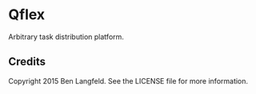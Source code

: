 # Qflex

Arbitrary task distribution platform.

## Credits

Copyright 2015 Ben Langfeld. See the LICENSE file for more information.
